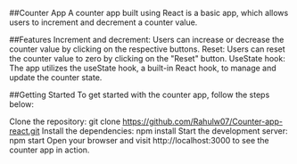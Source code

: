 ##Counter App
A counter app built using React is a basic app, which allows users to increment and decrement a counter value.

##Features
Increment and decrement: Users can increase or decrease the counter value by clicking on the respective buttons.
Reset: Users can reset the counter value to zero by clicking on the "Reset" button.
UseState hook: The app utilizes the useState hook, a built-in React hook, to manage and update the counter state.

##Getting Started
To get started with the counter app, follow the steps below:

Clone the repository: git clone  https://github.com/Rahulw07/Counter-app-react.git
Install the dependencies: npm install
Start the development server: npm start
Open your browser and visit http://localhost:3000 to see the counter app in action.
